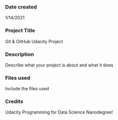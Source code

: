 ### Date created
1/14/2021

### Project Title
Git & GitHub Udacity Project

### Description
Describe what your project is about and what it does

### Files used
Include the files used

### Credits
Udacity Programming for Data Science Nanodegree!
